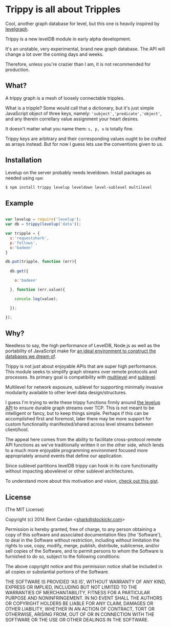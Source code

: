 Trippy is all about Tripples
======

Cool, another graph database for level, but this one is heavily inspired by [levelgraph](https://github.com/mcollina/levelgraph). 

Trippy is a new levelDB module in early alpha development.

It's an unstable, very experimental, brand new graph database. The API will change a lot over the coming days and weeks.

Therefore, unless you're crazier than I am, it is not recommended for production.


What?
------------

A trippy graph is a mesh of loosely connectable tripples. 

What is a tripple? Some would call that a dictionary, but it's just simple JavaScript object of three keys, namely: `'subject','predicate','object'`, and any therein correllary value assignment your heart desires. 

It doesn't matter what you name them: `s, p, o` is totally fine. 

Trippy keys are arbitrary and their corresponding values ought to be crafted as arrays instead. But for now I guess lets use the conventions given to us.


Installation
------------

Levelup on the server probably needs leveldown. Install packages as needed using `npm`:

``` bash
$ npm install trippy levelup leveldown level-sublevel multilevel
```

Example
-------


``` js

var levelup = require('levelup');
var db = trippy(levelup('data'));

var tripple = {
  s:'requestshark',
  p:'follows',
  o:'badeen'
}

db.put(tripple, function (err){
  
  db.get({

    o:'badeen'

  }, function (err,value){

    console.log(value);

  });

});

```

Why?
------------

Needless to say, the high performance of LevelDB, Node.js as well as the portability of JavaScript make for [an ideal environment to construct the databases we dream of](https://github.com/rvagg/node-levelup/wiki/Resources). 

Trippy is not just about enjoyable APIs that are super high performance. This module seeks to simplify graph streams over remote protocols and processes. Its primary goal is compatibility with [multilevel](https://github.com/juliangruber/multilevel) and [sublevel](https://github.com/dominictarr/level-sublevel).

Multilevel for network exposure, sublevel for supporting minimally invasive modularity available to other level data design/structures.

I guess I'm trying to write these trippy functions firmly around [the levelup API](https://github.com/rvagg/node-levelup#api) to ensure durable graph streams over TCP. This is not meant to be intelligent or fancy, but to keep things simple. Perhaps if this can be accomplished first and foremost, later there may be more support for custom functionality manifested/shared across level streams between client/host. 

The appeal here comes from the ability to facilitate cross-protocol remote API functions as we've traditionally written it on the other side, which lends to a much more enjoyable programming environment focused more appropriately around events that define our application.

Since sublevel partitions levelDB trippy can hook in its core functionality without impacting abovelevel or other sublevel architectures.

To understand more about this motivation and vision, [check out this gist](https://gist.github.com/rvagg/8345644).



License
-------

(The MIT License)

Copyright (c) 2014 Bent Cardan &lt;shark@stockickr.com&gt;

Permission is hereby granted, free of charge, to any person obtaining
a copy of this software and associated documentation files (the
'Software'), to deal in the Software without restriction, including
without limitation the rights to use, copy, modify, merge, publish,
distribute, sublicense, and/or sell copies of the Software, and to
permit persons to whom the Software is furnished to do so, subject to
the following conditions:

The above copyright notice and this permission notice shall be
included in all copies or substantial portions of the Software.

THE SOFTWARE IS PROVIDED 'AS IS', WITHOUT WARRANTY OF ANY KIND,
EXPRESS OR IMPLIED, INCLUDING BUT NOT LIMITED TO THE WARRANTIES OF
MERCHANTABILITY, FITNESS FOR A PARTICULAR PURPOSE AND NONINFRINGEMENT.
IN NO EVENT SHALL THE AUTHORS OR COPYRIGHT HOLDERS BE LIABLE FOR ANY
CLAIM, DAMAGES OR OTHER LIABILITY, WHETHER IN AN ACTION OF CONTRACT,
TORT OR OTHERWISE, ARISING FROM, OUT OF OR IN CONNECTION WITH THE
SOFTWARE OR THE USE OR OTHER DEALINGS IN THE SOFTWARE.